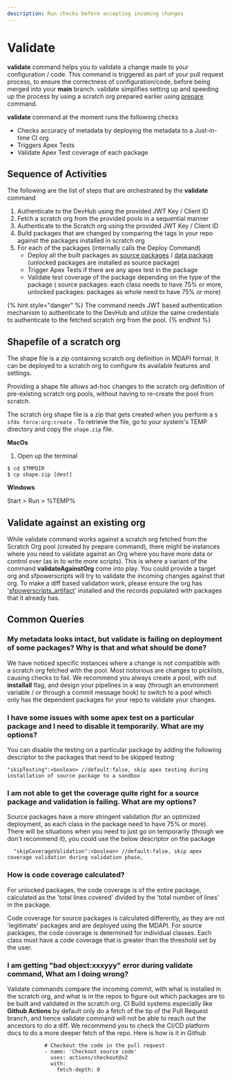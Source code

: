 ```yaml
---
description: Run checks before accepting incoming changes
---
```


# Validate

**validate** command helps you to validate a change made to your configuration / code. This command is triggered as part of your pull request process, to ensure the correctness of configuration/code, before being merged into your **main** branch. validate simplifies setting up and speeding up the process by using a scratch org prepared earlier using [prepare ](prepare.md)command.

**validate** command at the moment runs the following checks

* Checks accuracy of metadata by deploying the metadata to a Just-in-time CI org
* Triggers Apex Tests
* Validate Apex Test coverage of each package

## Sequence of Activities

The following are the list of steps that are orchestrated by the **validate** command

1. Authenticate to the DevHub using the provided JWT Key / Client ID
2. Fetch a scratch org from the provided pools in a sequential manner
3. Authenticate to the Scratch org using the provided JWT Key / Client ID
4. Build packages that are changed by comparing the tags in your repo against the packages installed in scratch org
5. For each of the packages \(internally calls the Deploy Command\)
   * Deploy all the built packages as [source packages](../faq/package-types/source-packages.md) / [data package](validate.md)  \(unlocked packages are installed as source package\)
   * Trigger Apex Tests if there are any apex test in the package
   * Validate test coverage of the package depending on the type of the package \( source packages: each class needs to have 75% or more, unlocked packages: packages as whole need to have 75% or more\)

{% hint style="danger" %}
The command needs JWT based authentication mechanism to authenticate to the DevHub and utilize the same credentials to authenticate to the fetched scratch org from the pool.
{% endhint %}

## Shapefile of a scratch org

The shape file is a zip containing scratch org definition in MDAPI format. It can be deployed to a scratch org to configure its available features and settings.

Providing a shape file allows ad-hoc changes to the scratch org definition of pre-existing scratch org pools, without having to re-create the pool from scratch.

The scratch org shape file is a zip that gets created when you perform a `$ sfdx force:org:create` . To retrieve the file, go to your system's TEMP directory and copy the `shape.zip` file.

**MacOs**

1. Open up the terminal

```text
$ cd $TMPDIR
$ cp shape.zip [dest]
```

**Windows**

Start &gt; Run &gt; %TEMP%

## Validate against an existing org

While validate command works against a scratch org fetched from the Scratch Org pool \(created by prepare command\), there might be instances where you need to validate against an Org where you have more data or control over \(as in to write more scripts\). This is where a variant of the command **validateAgainstOrg** come into play. You could provide a target org and sfpowerscripts will try to validate the incoming changes against that org. To make a diff based validation work, please ensure the org has '[sfpowerscripts\_artifact](https://dxatscale.gitbook.io/sfpowerscripts/cli/prerequisites#on-each-org-sandbox-production-that-you-intend-to-deploy)' installed and the records populated with packages that it already has.

## Common Queries

### My metadata looks intact, but validate is failing on deployment of some packages? Why is that and what should be done?

We have noticed specific instances where a change is not compatible with a scratch org fetched with the pool. Most notorious are changes to picklists, causing checks to fail. We recommend you always create a pool, with out **installall** flag, and design your pipelines in a way \(through an environment variable / or through a commit message hook\) to switch to a pool which only has the dependent packages for your repo to validate your changes.

### I have some issues with some apex test on a particular package and I need to disable it temporarily. What are my options?

You can disable the testing on a particular package by adding the following descriptor to the packages that need to be skipped testing

```text
"skipTesting":<boolean> //default:false, skip apex testing during installation of source package to a sandbox
```

### I am not able to get the coverage quite right for a source package and validation is failing. What are my options?

Source packages have a more stringent validation \(for an optimized deployment, as each class in the package need to have 75% or more\). There will be situations when you need to just go on temporarily \(though we don't recommend it\), you could use the below descriptor on the package

```text
  "skipCoverageValidation":<boolean> //default:false, skip apex coverage validation during validation phase,
```

### How is code coverage calculated?

For unlocked packages, the code coverage is of the entire package, calculated as the 'total lines covered' divided by the 'total number of lines' in the package.

Code coverage for source packages is calculated differently, as they are not 'legitimate' packages and are deployed using the MDAPI. For source packages, the code coverage is determined for individual classes. Each class must have a code coverage that is greater than the threshold set by the user.

### I am getting "bad object:xxxyyy" error during validate command, What am I doing wrong?

Validate commands compare the incoming commit, with what is installed in the scratch org, and what is in the repos to figure out which packages are to be built and validated in the scratch org. CI Build systems especially like **Github Actions** by default only do a fetch of the tip of the Pull Request branch, and hence validate command will not be able to reach out the ancestors to do a diff. We recommend you to check the CI/CD platform docs to do a more deeper fetch of the repo. Here is how is it in Github

```text
            # Checkout the code in the pull request
            - name: 'Checkout source code'
              uses: actions/checkout@v2
              with:
                fetch-depth: 0
```

